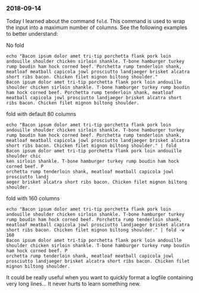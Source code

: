 ---
---
### 2018-09-14

Today I learned about the command `fold`.
This command is used to wrap the input into a maximum number of columns.
See the following examples to better understand:

No fold
```
echo "Bacon ipsum dolor amet tri-tip porchetta flank pork loin andouille shoulder chicken sirloin shankle. T-bone hamburger turkey rump boudin ham hock corned beef. Porchetta rump tenderloin shank, meatloaf meatball capicola jowl prosciutto landjaeger brisket alcatra short ribs bacon. Chicken filet mignon biltong shoulder."
Bacon ipsum dolor amet tri-tip porchetta flank pork loin andouille shoulder chicken sirloin shankle. T-bone hamburger turkey rump boudin ham hock corned beef. Porchetta rump tenderloin shank, meatloaf meatball capicola jowl prosciutto landjaeger brisket alcatra short ribs bacon. Chicken filet mignon biltong shoulder.
```

fold with default 80 columns
```
echo "Bacon ipsum dolor amet tri-tip porchetta flank pork loin andouille shoulder chicken sirloin shankle. T-bone hamburger turkey rump boudin ham hock corned beef. Porchetta rump tenderloin shank, meatloaf meatball capicola jowl prosciutto landjaeger brisket alcatra short ribs bacon. Chicken filet mignon biltong shoulder." | fold
Bacon ipsum dolor amet tri-tip porchetta flank pork loin andouille shoulder chic
ken sirloin shankle. T-bone hamburger turkey rump boudin ham hock corned beef. P
orchetta rump tenderloin shank, meatloaf meatball capicola jowl prosciutto landj
aeger brisket alcatra short ribs bacon. Chicken filet mignon biltong shoulder.
```

fold with 160 columns
```
echo "Bacon ipsum dolor amet tri-tip porchetta flank pork loin andouille shoulder chicken sirloin shankle. T-bone hamburger turkey rump boudin ham hock corned beef. Porchetta rump tenderloin shank, meatloaf meatball capicola jowl prosciutto landjaeger brisket alcatra short ribs bacon. Chicken filet mignon biltong shoulder." | fold -w 160
Bacon ipsum dolor amet tri-tip porchetta flank pork loin andouille shoulder chicken sirloin shankle. T-bone hamburger turkey rump boudin ham hock corned beef. P
orchetta rump tenderloin shank, meatloaf meatball capicola jowl prosciutto landjaeger brisket alcatra short ribs bacon. Chicken filet mignon biltong shoulder.
```

It could be really useful when you want to quickly format a logfile containing very long lines... It never hurts to learn something new.
